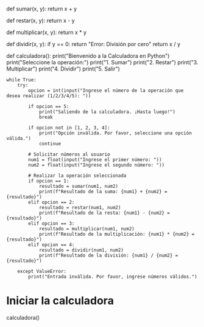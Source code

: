 def sumar(x, y):
    return x + y

def restar(x, y):
    return x - y

def multiplicar(x, y):
    return x * y

def dividir(x, y):
    if y == 0:
        return "Error: División por cero"
    return x / y

def calculadora():
    print("Bienvenido a la Calculadora en Python")
    print("Seleccione la operación:")
    print("1. Sumar")
    print("2. Restar")
    print("3. Multiplicar")
    print("4. Dividir")
    print("5. Salir")
    
    while True:
        try:
            opcion = int(input("Ingrese el número de la operación que desea realizar (1/2/3/4/5): "))

            if opcion == 5:
                print("Saliendo de la calculadora. ¡Hasta luego!")
                break

            if opcion not in [1, 2, 3, 4]:
                print("Opción inválida. Por favor, seleccione una opción válida.")
                continue

            # Solicitar números al usuario
            num1 = float(input("Ingrese el primer número: "))
            num2 = float(input("Ingrese el segundo número: "))

            # Realizar la operación seleccionada
            if opcion == 1:
                resultado = sumar(num1, num2)
                print(f"Resultado de la suma: {num1} + {num2} = {resultado}")
            elif opcion == 2:
                resultado = restar(num1, num2)
                print(f"Resultado de la resta: {num1} - {num2} = {resultado}")
            elif opcion == 3:
                resultado = multiplicar(num1, num2)
                print(f"Resultado de la multiplicación: {num1} * {num2} = {resultado}")
            elif opcion == 4:
                resultado = dividir(num1, num2)
                print(f"Resultado de la división: {num1} / {num2} = {resultado}")
        
        except ValueError:
            print("Entrada inválida. Por favor, ingrese números válidos.")
            
# Iniciar la calculadora
calculadora()
